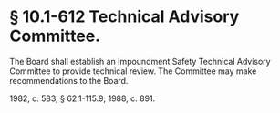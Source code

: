 # § 10.1-612 Technical Advisory Committee.

<p>The Board shall establish an Impoundment Safety Technical Advisory Committee to provide technical review. The Committee may make recommendations to the Board.</p><p>1982, c. 583, § 62.1-115.9; 1988, c. 891.</p>